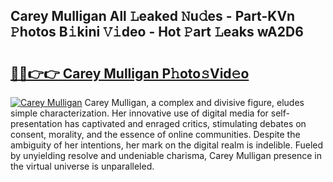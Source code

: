 ## Carey Mulligan All 𝙻eaked 𝙽u𝚍es - Part-KVn 𝙿hotos B𝚒kini 𝚅𝚒deo - Hot 𝙿art 𝙻eaks wA2D6

# <h2><a href="http://ld0nf9t.urlbe.top/?page=Carey+Mulligan">🔗🔗👉👉 Carey Mulligan P𝚑oto𝚜Vid𝚎o</a></h2>

[![Carey Mulligan](https://i.imgur.com/eBuTRDB.gif)](http://ld0nf9t.urlbe.top/?page=Carey+Mulligan)
Carey Mulligan, a complex and divisive figure, eludes simple characterization. Her innovative use of digital media for self-presentation has captivated and enraged critics, stimulating debates on consent, morality, and the essence of online communities. Despite the ambiguity of her intentions, her mark on the digital realm is indelible. Fueled by unyielding resolve and undeniable charisma, Carey Mulligan presence in the virtual universe is unparalleled.
